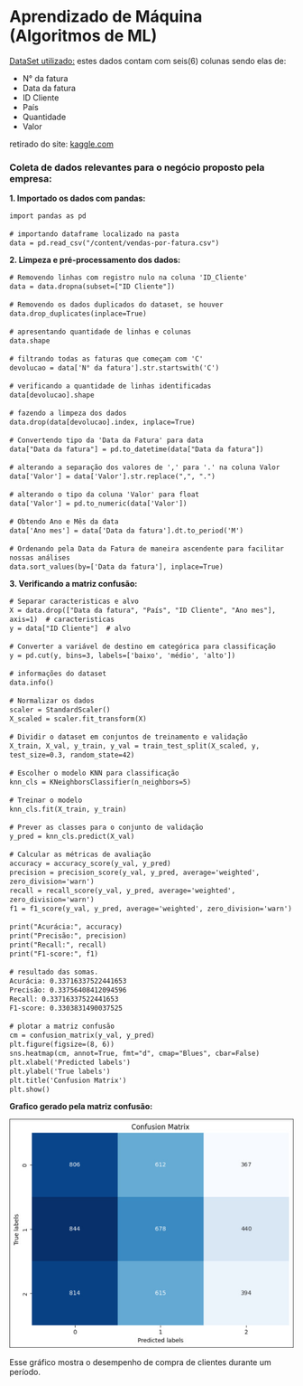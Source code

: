 # Aprendizado de Máquina (Algoritmos de ML)

[DataSet utilizado:](https://www.kaggle.com/datasets/datacertlaboratoria/projeto-3-segmentao-de-clientes-no-ecommerce) estes dados contam com seis(6) colunas sendo elas de:
- N° da fatura
- Data da fatura
- ID Cliente
- País
- Quantidade
- Valor

retirado do site: [kaggle.com](https://www.kaggle.com/)


### Coleta de dados relevantes para o negócio proposto pela empresa:

**1. Importado os dados com pandas:**

```phyton
import pandas as pd

# importando dataframe localizado na pasta
data = pd.read_csv("/content/vendas-por-fatura.csv")
```
**2. Limpeza e pré-processamento dos dados:**

```phyton
# Removendo linhas com registro nulo na coluna 'ID_Cliente'
data = data.dropna(subset=["ID Cliente"])

# Removendo os dados duplicados do dataset, se houver
data.drop_duplicates(inplace=True)

# apresentando quantidade de linhas e colunas
data.shape

# filtrando todas as faturas que começam com 'C'
devolucao = data['N° da fatura'].str.startswith('C')

# verificando a quantidade de linhas identificadas
data[devolucao].shape

# fazendo a limpeza dos dados
data.drop(data[devolucao].index, inplace=True)

# Convertendo tipo da 'Data da Fatura' para data
data["Data da fatura"] = pd.to_datetime(data["Data da fatura"])

# alterando a separação dos valores de ',' para '.' na coluna Valor
data['Valor'] = data['Valor'].str.replace(",", ".")

# alterando o tipo da coluna 'Valor' para float
data['Valor'] = pd.to_numeric(data['Valor'])

# Obtendo Ano e Mês da data
data['Ano mes'] = data['Data da fatura'].dt.to_period('M')

# Ordenando pela Data da Fatura de maneira ascendente para facilitar nossas análises
data.sort_values(by=['Data da fatura'], inplace=True)

```

**3. Verificando a matriz confusão:**

```phyton
# Separar caracteristicas e alvo
X = data.drop(["Data da fatura", "País", "ID Cliente", "Ano mes"], axis=1)  # caracteristicas
y = data["ID Cliente"]  # alvo

# Converter a variável de destino em categórica para classificação
y = pd.cut(y, bins=3, labels=['baixo', 'médio', 'alto'])

# informações do dataset
data.info()

# Normalizar os dados
scaler = StandardScaler()
X_scaled = scaler.fit_transform(X)

# Dividir o dataset em conjuntos de treinamento e validação
X_train, X_val, y_train, y_val = train_test_split(X_scaled, y, test_size=0.3, random_state=42)

# Escolher o modelo KNN para classificação
knn_cls = KNeighborsClassifier(n_neighbors=5)

# Treinar o modelo
knn_cls.fit(X_train, y_train)

# Prever as classes para o conjunto de validação
y_pred = knn_cls.predict(X_val)

# Calcular as métricas de avaliação
accuracy = accuracy_score(y_val, y_pred)
precision = precision_score(y_val, y_pred, average='weighted', zero_division='warn')
recall = recall_score(y_val, y_pred, average='weighted', zero_division='warn')
f1 = f1_score(y_val, y_pred, average='weighted', zero_division='warn')

print("Acurácia:", accuracy)
print("Precisão:", precision)
print("Recall:", recall)
print("F1-score:", f1)

# resultado das somas.
Acurácia: 0.33716337522441653
Precisão: 0.33756408412094596
Recall: 0.33716337522441653
F1-score: 0.3303831490037525

# plotar a matriz confusão
cm = confusion_matrix(y_val, y_pred)
plt.figure(figsize=(8, 6))
sns.heatmap(cm, annot=True, fmt="d", cmap="Blues", cbar=False)
plt.xlabel('Predicted labels')
plt.ylabel('True labels')
plt.title('Confusion Matrix')
plt.show()
```

**Grafico gerado pela matriz confusão:**

![img](/Aprendizado%20de%20Máquina/1.Exploração%20de%20Dados%20e%20Pré-processamento/matriz_confusao.jpg)

Esse gráfico mostra o desempenho de compra de clientes durante um período.

